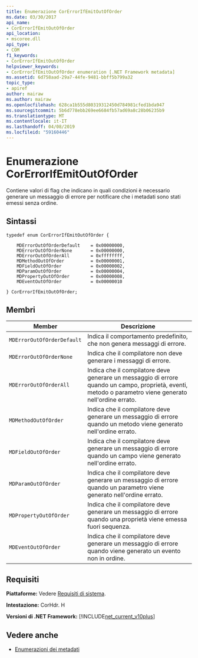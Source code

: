 ```yaml
---
title: Enumerazione CorErrorIfEmitOutOfOrder
ms.date: 03/30/2017
api_name:
- CorErrorIfEmitOutOfOrder
api_location:
- mscoree.dll
api_type:
- COM
f1_keywords:
- CorErrorIfEmitOutOfOrder
helpviewer_keywords:
- CorErrorIfEmitOutOfOrder enumeration [.NET Framework metadata]
ms.assetid: 6d758aad-29a7-44fe-9481-bbff5b799a32
topic_type:
- apiref
author: mairaw
ms.author: mairaw
ms.openlocfilehash: 628ca1b555d80319312450d784981cfed1bda947
ms.sourcegitcommit: 5b6d778ebb269ee6684fb57ad69a8c28b06235b9
ms.translationtype: MT
ms.contentlocale: it-IT
ms.lasthandoff: 04/08/2019
ms.locfileid: "59160446"
---
```

# <a name="corerrorifemitoutoforder-enumeration"></a>Enumerazione CorErrorIfEmitOutOfOrder
Contiene valori di flag che indicano in quali condizioni è necessario generare un messaggio di errore per notificare che i metadati sono stati emessi senza ordine.  
  
## <a name="syntax"></a>Sintassi  
  
```  
typedef enum CorErrorIfEmitOutOfOrder {  
  
    MDErrorOutOfOrderDefault    = 0x00000000,  
    MDErrorOutOfOrderNone       = 0x00000000,  
    MDErrorOutOfOrderAll        = 0xffffffff,  
    MDMethodOutOfOrder          = 0x00000001,  
    MDFieldOutOfOrder           = 0x00000002,  
    MDParamOutOfOrder           = 0x00000004,  
    MDPropertyOutOfOrder        = 0x00000008,  
    MDEventOutOfOrder           = 0x00000010  
  
} CorErrorIfEmitOutOfOrder;  
```  
  
## <a name="members"></a>Membri  
  
|Member|Descrizione|  
|------------|-----------------|  
|`MDErrorOutOfOrderDefault`|Indica il comportamento predefinito, che non genera messaggi di errore.|  
|`MDErrorOutOfOrderNone`|Indica che il compilatore non deve generare i messaggi di errore.|  
|`MDErrorOutOfOrderAll`|Indica che il compilatore deve generare un messaggio di errore quando un campo, proprietà, eventi, metodo o parametro viene generato nell'ordine errato.|  
|`MDMethodOutOfOrder`|Indica che il compilatore deve generare un messaggio di errore quando un metodo viene generato nell'ordine errato.|  
|`MDFieldOutOfOrder`|Indica che il compilatore deve generare un messaggio di errore quando un campo viene generato nell'ordine errato.|  
|`MDParamOutOfOrder`|Indica che il compilatore deve generare un messaggio di errore quando un parametro viene generato nell'ordine errato.|  
|`MDPropertyOutOfOrder`|Indica che il compilatore deve generare un messaggio di errore quando una proprietà viene emessa fuori sequenza.|  
|`MDEventOutOfOrder`|Indica che il compilatore deve generare un messaggio di errore quando viene generato un evento non in ordine.|  
  
## <a name="requirements"></a>Requisiti  
 **Piattaforme:** Vedere [Requisiti di sistema](../../../../docs/framework/get-started/system-requirements.md).  
  
 **Intestazione:** CorHdr. H  
  
 **Versioni di .NET Framework:** [!INCLUDE[net_current_v10plus](../../../../includes/net-current-v10plus-md.md)]  
  
## <a name="see-also"></a>Vedere anche

- [Enumerazioni dei metadati](../../../../docs/framework/unmanaged-api/metadata/metadata-enumerations.md)
